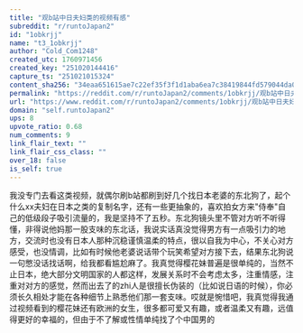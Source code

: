 ```yaml
---
title: "观b站中日夫妇类的视频有感"
subreddit: "r/runtoJapan2"
id: "1obkrjj"
name: "t3_1obkrjj"
author: "Cold_Com1248"
created_utc: 1760971456
created_key: "251020144416"
capture_ts: "251021015324"
content_sha256: "34eaa651615ae7c22ef35f3f1d1aba6ea7c38419844fd579044da0321e49a76f"
permalink: "https://reddit.com/r/runtoJapan2/comments/1obkrjj/观b站中日夫妇类的视频有感/"
url: "https://www.reddit.com/r/runtoJapan2/comments/1obkrjj/观b站中日夫妇类的视频有感/"
domain: "self.runtoJapan2"
ups: 8
upvote_ratio: 0.68
num_comments: 9
link_flair_text: ""
link_flair_css_class: ""
over_18: false
is_self: true
---
```


我没专门去看这类视频，就偶尔刷b站都刷到好几个找日本老婆的东北狗了，起个什么xx夫妇在日本之类的复制名字，还有一些更抽象的，喜欢拍女方来"侍奉"自己的低级段子吸引流量的，我是坚持不了五秒。东北狗镜头里不管对方听不听得懂，非得说他妈那一股支味的东北话，我说实话真没觉得男方有一点吸引力的地方，交流时也没有日本人那种沉稳谨慎温柔的特点，很以自我为中心，不关心对方感受，也没情调，比如有时候他老婆说话带个玩笑希望对方接下去，结果东北狗说一句憋没话找话啊，给我都看尴尬麻了。我真觉得樱花妹普遍是很单纯的，当然不止日本，绝大部分文明国家的人都这样，发展关系时不会考虑太多，注重情感，注重对对方的感觉，然而出去了的zhi人是很擅长伪装的（比如说日语的时候），你必须长久相处才能在各种细节上熟悉他们那一套支味。哎就是惋惜吧，我真觉得我通过视频看到的樱花妹还有欧洲的女生，很多都可爱又有趣，或者温柔又有趣，远值得更好的幸福的，但由于不了解或性情单纯找了个中国男的
